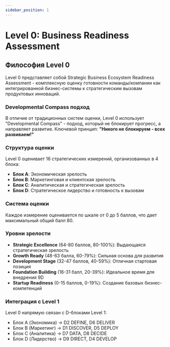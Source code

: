 ```yaml
---
sidebar_position: 1
---
```


# Level 0: Business Readiness Assessment

## Философия Level 0

Level 0 представляет собой Strategic Business Ecosystem Readiness Assessment - комплексную оценку готовности команды/компании как интегрированной бизнес-системы к стратегическим вызовам продуктовых инноваций.

### Developmental Compass подход

В отличие от традиционных систем оценки, Level 0 использует "Developmental Compass" - подход, который не блокирует прогресс, а направляет развитие. Ключевой принцип: **"Никого не блокируем - всех развиваем!"**

### Структура оценки

Level 0 оценивает 16 стратегических измерений, организованных в 4 блока:
- **Блок A**: Экономическая зрелость
- **Блок B**: Маркетинговая и клиентская зрелость
- **Блок C**: Аналитическая и стратегическая зрелость
- **Блок D**: Стратегическое лидерство и готовность к вызовам

### Система оценки

Каждое измерение оценивается по шкале от 0 до 5 баллов, что дает максимальный общий балл 80.

### Уровни зрелости

- **Strategic Excellence** (64-80 баллов, 80-100%): Выдающаяся стратегическая зрелость
- **Growth Ready** (48-63 балла, 60-79%): Сильная основа для развития
- **Development Stage** (32-47 баллов, 40-59%): Отличная стартовая позиция
- **Foundation Building** (16-31 балл, 20-39%): Идеальное время для внедрения 9D
- **Startup Readiness** (0-15 баллов, 0-19%): Создание базовых бизнес-компетенций

### Интеграция с Level 1

Level 0 напрямую связан с D-блоками Level 1:
- Блок A (Экономика) → D2 DEFINE, D6 DELIVER
- Блок B (Маркетинг) → D1 DISCOVER, D5 DEPLOY
- Блок C (Аналитика) → D7 DATA, D8 DECIDE
- Блок D (Лидерство) → D9 DIRECT, D4 DEVELOP 